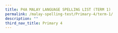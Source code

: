 ```yaml
---
title: P4A MALAY LANGUAGE SPELLING LIST (TERM 1)
permalink: /malay-spelling-test/Primary-4/term-1/
description: ""
third_nav_title: Primary 4
---
```

